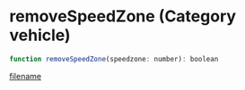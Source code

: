 # removeSpeedZone (Category vehicle)

```js
function removeSpeedZone(speedzone: number): boolean
```

[filename](removeSpeedZone_m.md ':include')